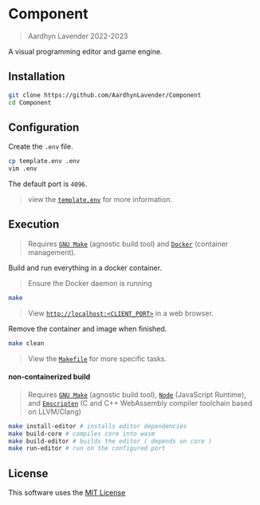 # Component

> Aardhyn Lavender 2022-2023

A visual programming editor and game engine.

## Installation

```bash
git clone https://github.com/AardhynLavender/Component
cd Component
```

## Configuration

Create the `.env` file.

```bash
cp template.env .env
vim .env
```

The default port is `4096`.

> view the [`template.env`](./template.env) for more information.

## Execution

> Requires [`GNU Make`](https://www.gnu.org/software/make/) (agnostic build tool) and [`Docker`](https://docs.docker.com/?_gl=1*1dpf1tn*_ga*ODY2NDcwMzM5LjE2NjgwMjM2NDE.*_ga_XJWPQMJYHQ*MTY4OTg1MTQwMC40Mi4xLjE2ODk4NTE0MDAuNjAuMC4w) (container management).

Build and run everything in a docker container.

> Ensure the Docker daemon is running

```bash
make
```

> View [`http://localhost:<CLIENT_PORT>`](`http://localhost:<CLIENT_PORT>`) in a web browser.

Remove the container and image when finished.

```bash
make clean
```

> View the [`Makefile`](./Makefile) for more specific tasks.

#### non-containerized build

> Requires [`GNU Make`](https://www.gnu.org/software/make/) (agnostic build tool), [`Node`](https://nodejs.org/en/docs) (JavaScript Runtime), and [`Emscripten`](https://emscripten.org/docs/introducing_emscripten/index.html) (C and C++ WebAssembly compiler toolchain based on LLVM/Clang)

```bash
make install-editor # installs editor dependencies
make build-core # compiles core into wasm
make build-editor # builds the editor ( depends on core )
make run-editor # run on the configured port
```

## License

This software uses the [MIT License](LICENSE.md)
